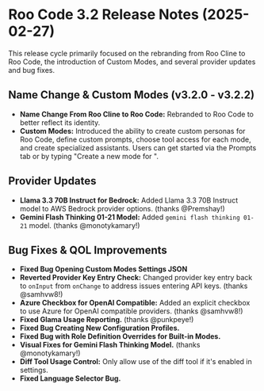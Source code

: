 # Roo Code 3.2 Release Notes (2025-02-27)

This release cycle primarily focused on the rebranding from Roo Cline to Roo Code, the introduction of Custom Modes, and several provider updates and bug fixes.

## Name Change & Custom Modes (v3.2.0 - v3.2.2)

*   **Name Change From Roo Cline to Roo Code:** Rebranded to Roo Code to better reflect its identity.
*   **Custom Modes:** Introduced the ability to create custom personas for Roo Code, define custom prompts, choose tool access for each mode, and create specialized assistants. Users can get started via the Prompts tab or by typing "Create a new mode for ".

## Provider Updates

*   **Llama 3.3 70B Instruct for Bedrock:** Added Llama 3.3 70B Instruct model to AWS Bedrock provider options. (thanks @Premshay!)
*   **Gemini Flash Thinking 01-21 Model:** Added `gemini flash thinking 01-21` model. (thanks @monotykamary!)

## Bug Fixes & QOL Improvements

*   **Fixed Bug Opening Custom Modes Settings JSON**
*   **Reverted Provider Key Entry Check:** Changed provider key entry back to `onInput` from `onChange` to address issues entering API keys. (thanks @samhvw8!)
*   **Azure Checkbox for OpenAI Compatible:** Added an explicit checkbox to use Azure for OpenAI compatible providers. (thanks @samhvw8!)
*   **Fixed Glama Usage Reporting.** (thanks @punkpeye!)
*   **Fixed Bug Creating New Configuration Profiles.**
*   **Fixed Bug with Role Definition Overrides for Built-in Modes.**
*   **Visual Fixes for Gemini Flash Thinking Model.** (thanks @monotykamary!)
*   **Diff Tool Usage Control:** Only allow use of the diff tool if it's enabled in settings.
*   **Fixed Language Selector Bug.**